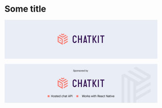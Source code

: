 # Some title

<p align="center">
  <img width="650" src="https://raw.githubusercontent.com/bookercodes/sponsor-formatting-experiments/master/Slash%20Crop%20Example%20One%20on%20Grey.png" alt="Awesome Node.js">
</p>


<p align="center">
  <img width="650" src="https://raw.githubusercontent.com/bookercodes/sponsor-formatting-experiments/master/Slash%20Crop%20Example%20One%20on%20Grey3.png" alt="Awesome Node.js">
</p>
